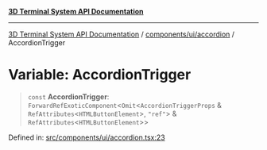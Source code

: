 [**3D Terminal System API Documentation**](../../../../README.md)

***

[3D Terminal System API Documentation](../../../../README.md) / [components/ui/accordion](../README.md) / AccordionTrigger

# Variable: AccordionTrigger

> `const` **AccordionTrigger**: `ForwardRefExoticComponent`\<`Omit`\<`AccordionTriggerProps` & `RefAttributes`\<`HTMLButtonElement`\>, `"ref"`\> & `RefAttributes`\<`HTMLButtonElement`\>\>

Defined in: [src/components/ui/accordion.tsx:23](https://github.com/Dicommunitas/ThreeJS_Terminal_3D/blob/824631c882bd29351bc730ad23d22c22cce24127/src/components/ui/accordion.tsx#L23)
